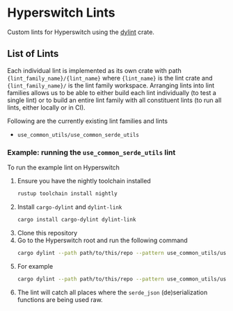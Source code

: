 # Hyperswitch Lints
Custom lints for Hyperswitch using the [dylint](https://github.com/trailofbits/dylint) crate.

## List of Lints
Each individual lint is implemented as its own crate with path `{lint_family_name}/{lint_name}`
where `{lint_name}` is the lint crate and `{lint_family_name}/` is the lint family workspace.
Arranging lints into lint families allows us to be able to either build each lint individually
(to test a single lint) or to build an entire lint family with all constituent lints (to run
all lints, either locally or in CI).

Following are the currently existing lint families and lints
- `use_common_utils/use_common_serde_utils`

### Example: running the `use_common_serde_utils` lint
To run the example lint on Hyperswitch
1. Ensure you have the nightly toolchain installed
   ```bash
   rustup toolchain install nightly
   ```
2. Install `cargo-dylint` and `dylint-link`
   ```bash
   cargo install cargo-dylint dylint-link
   ```
3. Clone this repository
4. Go to the Hyperswitch root and run the following command
   ```bash
   cargo dylint --path path/to/this/repo --pattern use_common_utils/use_common_serde_utils [-p <specific_crate> [-- --features <specific_features>]]
   ```
5. For example
   ```bash
   cargo dylint --path path/to/this/repo --pattern use_common_utils/use_common_serde_utils -p api_models -- --features v1
   ```
6. The lint will catch all places where the `serde_json` (de)serialization functions are being used raw.

